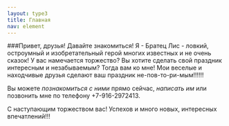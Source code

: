 ```yaml
---
layout: type3
title: Главная
nav: element
---
```

###Привет, друзья! 
Давайте знакомиться! 
Я - Братец Лис - ловкий, остроумный и изобретательный герой многих известных и не очень сказок! 
У вас намечается торжество? Вы хотите сделать свой праздник интересным и незабываемым? Тогда вам ко мне! 
Мои веселые и находчивые друзья сделают ваш праздник не-пов-то-ри-мым!!!!!! 

Вы можете *познакомиться с ними* прямо сейчас, *написать им* или позвонить мне по телефону +7-916-2972413. 


С наступающим торжеством вас!
Успехов и много новых, интересных впечатлений!!!